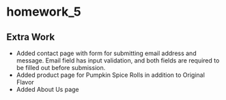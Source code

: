 # homework_5
## Extra Work
* Added contact page with form for submitting email address and message. Email field has input validation, and both fields are required to be filled out before submission. 
* Added product page for Pumpkin Spice Rolls in addition to Original Flavor
* Added About Us page
